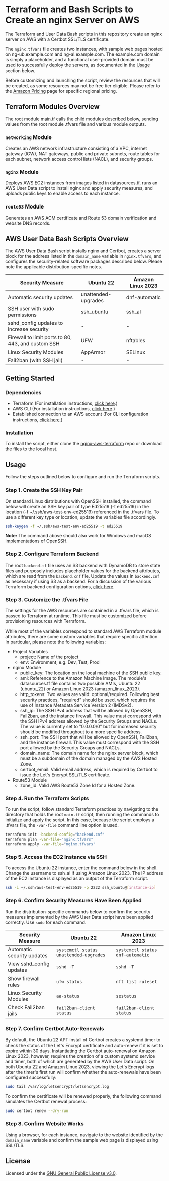 # Terraform and Bash Scripts to Create an nginx Server on AWS
The Terraform and User Data Bash scripts in this repository create an nginx server on AWS with a Certbot SSL/TLS certificate.

The `nginx.tfvars` file creates two instances, with sample web pages hosted on ng-ub.example.com and ng-al.example.com. The example.com domain is simply a placeholder, and a functional user-provided domain must be used to successfully deploy the servers, as documented in the [Usage](#Usage) section below.

Before customizing and launching the script, review the resources that will be created, as some resources may not be free tier eligible. Please refer to the [Amazon Pricing](https://aws.amazon.com/pricing/) page for specific regional pricing.  

## Terraform Modules Overview
The root module [main.tf](./main.tf) calls the child modules described below, sending values from the root module .tfvars file and various module outputs.

### `networking` Module
Creates an AWS network infrastructure consisting of a VPC, internet gateway (IGW), NAT gateways, public and private subnets, route tables for each subnet, network access control lists (NACL), and security groups.

### `nginx` Module
Deploys AWS EC2 instances from images listed in datasources.tf, runs an AWS User Data script to install nginx and apply security measures, and uploads public keys to enable access to each instance.

### `route53` Module 
Generates an AWS ACM certificate and Route 53 domain verification and website DNS records.

## AWS User Data Bash Scripts Overview
The AWS User Data Bash script installs nginx and Certbot, creates a server block for the address listed in the `domain_name` variable in `nginx.tfvars`, and configures the security-related software packages described below. Please note the applicable distribution-specific notes.

|Security Measure|Ubuntu 22|Amazon Linux 2023|
|--------|---------|------|
|Automatic security updates|unattended-upgrades|dnf-automatic|
|SSH user with sudo permissions|ssh_ubuntu|ssh_al|
|sshd_config updates to increase security|-|-|
|Firewall to limit ports to 80, 443, and custom SSH|UFW|nftables|
|Linux Security Modules|AppArmor|SELinux|
|Fail2ban (with SSH jail)|-|-|

## Getting Started

### Dependencies

+ Terraform (For installation instructions, [click here](https://developer.hashicorp.com/terraform/tutorials/aws-get-started/install-cli).)
+ AWS CLI (For installation instructions, [click here](https://docs.aws.amazon.com/cli/latest/userguide/getting-started-install.html).)
+ Established connection to an AWS account (For CLI configuration instructions, [click here](https://docs.aws.amazon.com/cli/latest/userguide/getting-started-quickstart.html).)

### Installation
To install the script, either clone the [nginx-aws-terraform](.) repo or download the files to the local host. 

## Usage
Follow the steps outlined below to configure and run the Terraform scripts.

### Step 1. Create the SSH Key Pair
On standard Linux distributions with OpenSSH installed, the command below will create an SSH key pair of type Ed25519 (-t ed25519) in the location (-f ~/.ssh/aws-test-env-ed25519) referenced in the .tfvars file. To use a different key type or location, update the variables file accordingly.

```bash
ssh-keygen -f ~/.ssh/aws-test-env-ed25519 -t ed25519
```

**Note:** The command above should also work for Windows and macOS implementations of OpenSSH.

### Step 2. Configure Terraform Backend
The root `backend.tf` file uses an S3 backend with DynamoDB to store state files and purposely includes placeholder values for the backend attributes, which are read from the `backend.cnf` file. Update the values in `backend.cnf` as necessary if using S3 as a backend. For a discussion of the various Terraform backend configuration options, [click here](https://developer.hashicorp.com/terraform/language/backend).

### Step 3. Customize the .tfvars File
The settings for the AWS resources are contained in a .tfvars file, which is passed to Terraform at runtime. This file must be customized before provisioning resources with Terraform.

While most of the variables correspond to standard AWS Terraform module attributes, there are some custom variables that require specific attention. In particular, please note the following variables:

+ Project Variables
  + project: Name of the project
  + env: Environment, e.g. Dev, Test, Prod
+ nginx Module
  + public_key: The location on the local machine of the SSH public key.
  + ami: Reference to the Amazon Machine Image. The module's datasources.tf file contains two possible AMIs, Ubuntu 22 (ubuntu_22) or Amazon Linux 2023 (amazon_linux_2023).
  + http_tokens: Two values are valid: optional/required. Following best security practices, "required" should be used, which requires the use of Instance Metadata Service Version 2 (IMDSv2).
  + ssh_ip: The SSH IPv4 address that will be allowed by OpenSSH, Fail2ban, and the instance firewall. This value must correspond with the SSH IPv4 address allowed by the Security Groups and NACLs. The value is currently set to "0.0.0.0/0" but for increased security should be modified throughout to a more specific address.
  + ssh_port: The SSH port that will be allowed by OpenSSH, Fail2ban, and the instance firewall. This value must correspond with the SSH port allowed by the Security Groups and NACLs. 
  + domain_name: The domain name for the nginx server block, which must be a subdomain of the domain managed by the AWS Hosted Zone.
  + certbot_email: Valid email address, which is required by Certbot to issue the Let's Encrypt SSL/TLS certificate.
+ Route53 Module
  + zone_id: Valid AWS Route53 Zone Id for a Hosted Zone.

### Step 4. Run the Terraform Scripts 
To run the script, follow standard Terraform practices by navigating to the directory that holds the root `main.tf` script, then running the commands to initialize and apply the script. In this case, because the script employs a .tfvars file, the `-var-file` command line option is used.

```bash
terraform init -backend-config="backend.cnf"
terraform plan -var-file="nginx.tfvars"
terraform apply -var-file="nginx.tfvars"
```

### Step 5. Access the EC2 Instance via SSH
To access the Ubuntu 22 instance, enter the command below in the shell. Change the username to ssh_al if using Amazon Linux 2023. The IP address of the EC2 instance is displayed as an output of the Terraform script.

```bash
ssh -i ~/.ssh/aws-test-env-ed25519 -p 2222 ssh_ubuntu@[instance-ip]
```

### Step 6. Confirm Security Measures Have Been Applied
Run the distribution-specific commands below to confirm the security measures implemented by the AWS User Data script have been applied correctly. Use `sudo` for each command.

|Security Measure|Ubuntu 22|Amazon Linux 2023|
|--------|---------|------|
|Automatic security updates|`systemctl status unattended-upgrades`|`systemctl status dnf-automatic`|
|View sshd_config updates|`sshd -T`|`sshd -T`|
|Show firewall rules|`ufw status`|`nft list ruleset`|
|Linux Security Modules|`aa-status`|`sestatus`|
|Check Fail2ban jails|`fail2ban-client status`|`fail2ban-client status`|

### Step 7. Confirm Certbot Auto-Renewals
By default, the Ubuntu 22 APT install of Certbot creates a systemd timer to check the status of the Let's Encrypt certificate and auto-renew if it is set to expire within 30 days. Instantiating the Certbot auto-renewal on Amazon Linux 2023, however, requires the creation of a custom systemd service and timer, both of which are generated by the AWS User Data script. On both Ubuntu 22 and Amazon Linux 2023, viewing the Let's Encrypt logs after the timer's first run will confirm whether the auto-renewals have been configured successfully:

```bash
sudo tail /var/log/letsencrypt/letsencrypt.log
```

To confirm the certificate will be renewed properly, the following command simulates the Certbot renewal process:
 
```bash
sudo certbot renew --dry-run
```

### Step 8. Confirm Website Works
Using a browser, for each instance, navigate to the website identified by the `domain_name` variable and confirm the sample web page is displayed using SSL/TLS. 

## License
Licensed under the [GNU General Public License v3.0](./LICENSE).
